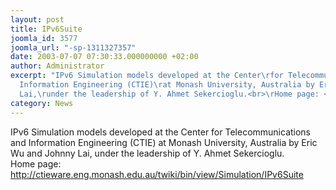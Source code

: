 ```yaml
---
layout: post
title: IPv6Suite
joomla_id: 3577
joomla_url: "-sp-1311327357"
date: 2003-07-07 07:30:33.000000000 +02:00
author: Administrator
excerpt: "IPv6 Simulation models developed at the Center\rfor Telecommunications and
  Information Engineering (CTIE)\rat Monash University, Australia by Eric Wu and Johnny
  Lai,\runder the leadership of Y. Ahmet Sekercioglu.<br>\rHome page: <a href=\"http://ctieware.eng.monash.edu.au/twiki/bin/view/Simulation/IPv6Suite\">http://ctieware.eng.monash.edu.au/twiki/bin/view/Simulation/IPv6Suite</a>"
category: News
---
```

IPv6 Simulation models developed at the Centerfor Telecommunications and Information Engineering (CTIE)at Monash University, Australia by Eric Wu and Johnny Lai,under the leadership of Y. Ahmet Sekercioglu.<br>Home page: <a href="http://ctieware.eng.monash.edu.au/twiki/bin/view/Simulation/IPv6Suite">http://ctieware.eng.monash.edu.au/twiki/bin/view/Simulation/IPv6Suite</a>
